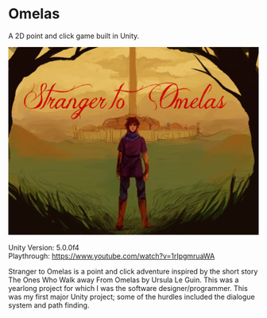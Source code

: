 # Omelas
A 2D point and click game built in Unity.

![Title Screen](/Stranger-to-Omelas/Assets/Sprites/new_title.png)


Unity Version: 5.0.0f4  
Playthrough: https://www.youtube.com/watch?v=1rIpgmruaWA

Stranger to Omelas is a point and click adventure inspired by the short story The Ones Who Walk away From Omelas by Ursula Le Guin. This was a yearlong project for which I was the software designer/programmer. This was my first major Unity project; some of the hurdles included the dialogue system and path finding.
